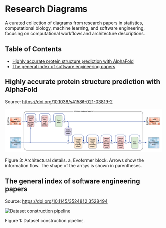 # Research Diagrams

A curated collection of diagrams from research papers in statistics, computational biology, machine learning, and software engineering, focusing on computational workflows and architecture descriptions.

## Table of Contents

- [Highly accurate protein structure prediction with AlphaFold](#highly-accurate-protein-structure-prediction-with-alphafold)
- [The general index of software engineering papers](#the-general-index-of-software-engineering-papers)

## Highly accurate protein structure prediction with AlphaFold

Source: <https://doi.org/10.1038/s41586-021-03819-2>

![Evoformer block](figures/highly-accurate-protein-structure-prediction-with-alphafold.png)

Figure 3: Architectural details. a, Evoformer block. Arrows show the information flow. The shape of the arrays is shown in parentheses.

## The general index of software engineering papers

Source: <https://doi.org/10.1145/3524842.3528494>

![Dataset construction pipeline](figures/paper-title-figure-x.png)

Figure 1: Dataset construction pipeline.
